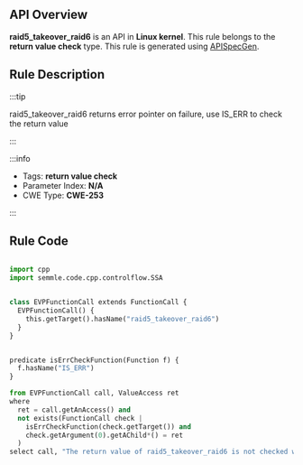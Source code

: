 ---
---


## API Overview
**raid5_takeover_raid6** is an API in **Linux kernel**. This rule belongs to the **return value check** type. This rule is generated using [APISpecGen](../../tools/APISpecGen).
## Rule Description

:::tip

raid5_takeover_raid6 returns error pointer on failure, use IS_ERR to check the return value

:::

:::info

- Tags: **return value check**
- Parameter Index: **N/A**
- CWE Type: **CWE-253**

:::

## Rule Code
```python

import cpp
import semmle.code.cpp.controlflow.SSA


class EVPFunctionCall extends FunctionCall {
  EVPFunctionCall() {
    this.getTarget().hasName("raid5_takeover_raid6")
  }
}


predicate isErrCheckFunction(Function f) {
  f.hasName("IS_ERR") 
}

from EVPFunctionCall call, ValueAccess ret
where
  ret = call.getAnAccess() and
  not exists(FunctionCall check |
    isErrCheckFunction(check.getTarget()) and
    check.getArgument(0).getAChild*() = ret
  )
select call, "The return value of raid5_takeover_raid6 is not checked with IS_ERR."
    
```
